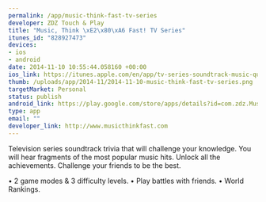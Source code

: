 ```yaml
--- 
permalink: /app/music-think-fast-tv-series
developer: ZDZ Touch & Play
title: "Music, Think \xE2\x80\xA6 Fast! TV Series"
itunes_id: "828927473"
devices: 
- ios
- android
date: 2014-11-10 10:55:44.058160 +00:00
ios_link: https://itunes.apple.com/en/app/tv-series-soundtrack-music-quiz/id828927473
thumb: /uploads/app/2014-11/2014-11-10-music-think-fast-tv-series.png
targetMarket: Personal
status: publish
android_link: https://play.google.com/store/apps/details?id=com.zdz.MusicThinkFastTvSeries&hl=en
type: app
email: ""
developer_link: http://www.musicthinkfast.com
---
```


Television series soundtrack trivia that will challenge your knowledge. You will hear fragments of the most popular music hits. Unlock all the achievements. Challenge your friends to be the best.

• 2 game modes & 3 difficulty levels.
• Play battles with friends.
• World Rankings.
